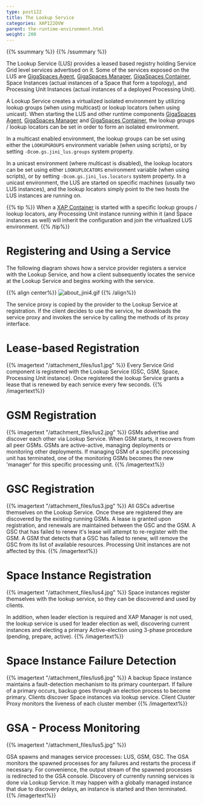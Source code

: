 ```yaml
---
type: post122
title: The Lookup Service
categories: XAP122OVW
parent: the-runtime-environment.html
weight: 200
---
```



{{%  ssummary  %}} {{%  /ssummary %}}



The Lookup Service (LUS) provides a leased based registry holding Service Grid level services advertised on it. Some of the services exposed on the LUS are [GigaSpaces Agent](./service-grid.html#gsa), [GigaSpaces Manager](./service-grid.html#gsm), [GigaSpaces Container](./service-grid.html#gsc), Space Instances (actual instances of a Space that form a topology), and Processing Unit Instances (actual instances of a deployed Processing Unit).

A Lookup Service creates a virtualized isolated environment by utilizing lookup groups (when using multicast) or lookup locators (when using unicast). When starting the LUS and other runtime components [GigaSpaces Agent](./service-grid.html#gsa), [GigaSpaces Manager](./service-grid.html#gsm) and [GigaSpaces Container](./service-grid.html#gsc), the lookup groups / lookup locators can be set in order to form an isolated environment.

In a multicast enabled environment, the lookup groups can be set using either the `LOOKUPGROUPS` environment variable (when using scripts), or by setting `-Dcom.gs.jini_lus.groups` system property.

In a unicast environment (where multicast is disabled), the lookup locators can be set using either `LOOKUPLOCATORS` environment variable (when using scripts), or by setting `-Dcom.gs.jini_lus.locators` system property. In a unicast environment, the LUS are started on specific machines (usually two LUS instances), and the lookup locators simply point to the two hosts the LUS instances are running on.

{{%  tip %}}
When a [XAP Container](./service-grid.html#gsc) is started with a specific lookup groups / lookup locators, any Processing Unit instance running within it (and Space instances as well) will inherit the configuration and join the virtualized LUS environment.
{{% /tip%}}

# Registering and Using a Service

The following diagram shows how a service provider registers a service with the Lookup Service, and how a client subsequently locates the service at the Lookup Service and begins working with the service.


{{% align center%}}
![about_jini4.gif](/attachment_files/about_jini4.gif)
{{% /align%}}

The service proxy is copied by the provider to the Lookup Service at registration. If the client decides to use the service, he downloads the service proxy and invokes the service by calling the methods of its proxy interface.

# Lease-based Registration

{{% imagertext "/attachment_files/lus1.jpg" %}}
Every Service Grid component is registered with the Lookup Service (GSC, GSM, Space, Processing Unit instance). Once registered the lookup Service grants a lease that is renewed by each service every few seconds.
{{% /imagertext%}}
# GSM Registration


{{% imagertext "/attachment_files/lus2.jpg" %}}
GSMs advertise and discover each other via Lookup Service. When GSM starts, it recovers from all peer GSMs. GSMs are active-active, managing deployments or monitoring other deployments. If managing GSM of a specific processing unit has terminated, one of the monitoring GSMs becomes the new 'manager' for this specific processing unit.
{{% /imagertext%}}

# GSC Registration

{{% imagertext "/attachment_files/lus3.jpg" %}}
All GSCs advertise themselves on the Lookup Service. Once these are registered they are discovered by the existing running GSMs. A lease is granted upon registration, and renewals are maintained between the GSC and the GSM. A GSC that has failed to renew it's lease will attempt to re-register with the GSM. A GSM that detects that a GSC has failed to renew, will remove the GSC from its list of available resources. Processing Unit instances are not affected by this.
{{% /imagertext%}}

# Space Instance Registration

{{% imagertext "/attachment_files/lus4.jpg" %}}
Space instances register themselves with the lookup service, so they can be discovered and used by clients. 

In addition, when leader election is required and XAP Manager is not used, the lookup service is used for leader election as well, discovering current instances and electing a primary Active-election using 3-phase procedure (pending, prepare, active).
{{% /imagertext%}}


# Space Instance Failure Detection

{{% imagertext "/attachment_files/lus6.jpg" %}}
A backup Space instance maintains a fault-detection mechanism to its primary counterpart. If failure of a primary occurs, backup goes through an election process to become primary. Clients discover Space instances via lookup service. Client Cluster Proxy monitors the liveness of each cluster member
{{% /imagertext%}}

# GSA - Process Monitoring

{{% imagertext "/attachment_files/lus5.jpg" %}}

GSA spawns and manages service processes: LUS, GSM, GSC. The GSA monitors the spawned processes for any failures and restarts the process if necessary. For convenience, the output stream of the spawned processes is redirected to the GSA console. Discovery of currently running services is done via Lookup Service. It may happen with a globally managed instance that due to discovery delays, an instance is started and then terminated.
{{% /imagertext%}}
